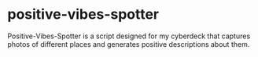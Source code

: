 # positive-vibes-spotter
Positive-Vibes-Spotter is a script designed for my cyberdeck that captures photos of different places and generates positive descriptions about them.
